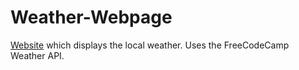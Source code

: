 # Weather-Webpage
[Website](https://z-zang.github.io/Weather-Webpage/) which displays the local weather. Uses the FreeCodeCamp Weather API.
